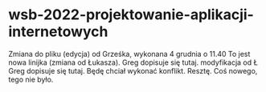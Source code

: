 # wsb-2022-projektowanie-aplikacji-internetowych

Zmiana do pliku (edycja) od Grześka, wykonana 4 grudnia o 11.40
To jest nowa linijka (zmiana od Łukasza). 
Greg dopisuje się tutaj. modyfikacja od Ł
Greg dopisuje się tutaj. Będę chciał wykonać konflikt.
Resztę.
Coś nowego, tego nie było.